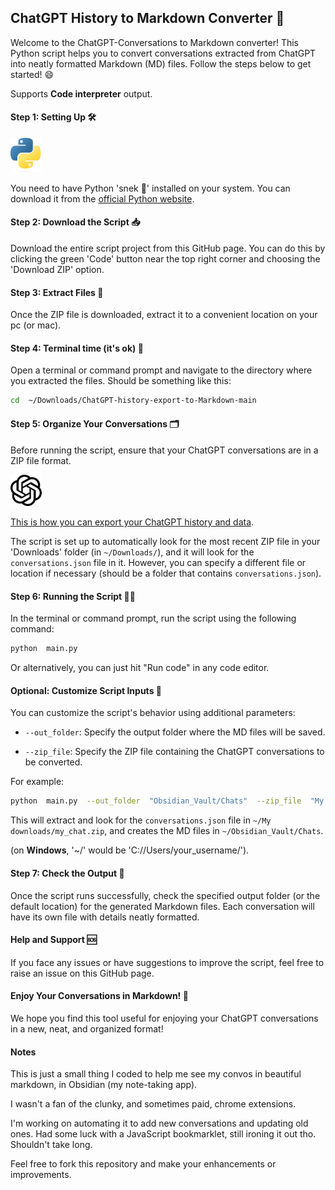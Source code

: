 ## ChatGPT History to Markdown Converter 🚀

Welcome to the ChatGPT-Conversations to Markdown converter! This Python script helps you to convert conversations extracted from ChatGPT into neatly formatted Markdown (MD) files. Follow the steps below to get started! 😄

Supports **Code interpreter** output.

#### Step 1: Setting Up 🛠

<img src="images/python-logo.png" alt="Python Logo" width="50"/>

You need to have Python 'snek 🐍' installed on your system. You can download it from the [official Python website](https://www.python.org/).

#### Step 2: Download the Script 📥

Download the entire script project from this GitHub page. You can do this by clicking the green 'Code' button near the top right corner and choosing the 'Download ZIP' option.

#### Step 3: Extract Files 📂

Once the ZIP file is downloaded, extract it to a convenient location on your pc (or mac).

#### Step 4: Terminal time (it's ok) 🛒

Open a terminal or command prompt and navigate to the directory where you extracted the files. Should be something like this:

```bash
cd  ~/Downloads/ChatGPT-history-export-to-Markdown-main
```

#### Step 5: Organize Your Conversations 🗂

Before running the script, ensure that your ChatGPT conversations are in a ZIP file format.

<img src="images/chatgpt-logo.png" alt="Python Logo" width="50"/>

[This is how you can export your ChatGPT history and data](https://help.openai.com/en/articles/7260999-how-do-i-export-my-chatgpt-history-and-data).

The script is set up to automatically look for the most recent ZIP file in your 'Downloads' folder (in `~/Downloads/`), and it will look for the `conversations.json` file in it. However, you can specify a different file or location if necessary (should be a folder that contains `conversations.json`).

#### Step 6: Running the Script 🏃‍♂️

In the terminal or command prompt, run the script using the following command:

```bash
python  main.py
```

Or alternatively, you can just hit "Run code" in any code editor.

#### Optional: Customize Script Inputs 🌟

You can customize the script's behavior using additional parameters:

- `--out_folder`: Specify the output folder where the MD files will be saved.

- `--zip_file`: Specify the ZIP file containing the ChatGPT conversations to be converted.

For example:

```bash
python  main.py  --out_folder  "Obsidian_Vault/Chats"  --zip_file  "My downloads/my_chat.zip"
```

This will extract and look for the `conversations.json` file in `~/My downloads/my_chat.zip`, and creates the MD files in `~/Obsidian_Vault/Chats`.

(on **Windows**, '~/' would be 'C://Users/your_username/').

#### Step 7: Check the Output 🎉

Once the script runs successfully, check the specified output folder (or the default location) for the generated Markdown files. Each conversation will have its own file with details neatly formatted.

#### Help and Support 🆘

If you face any issues or have suggestions to improve the script, feel free to raise an issue on this GitHub page.

#### Enjoy Your Conversations in Markdown! 🎈

We hope you find this tool useful for enjoying your ChatGPT conversations in a new, neat, and organized format!

#### Notes

This is just a small thing I coded to help me see my convos in beautiful markdown, in Obsidian (my note-taking app).

I wasn't a fan of the clunky, and sometimes paid, chrome extensions.

I'm working on automating it to add new conversations and updating old ones. Had some luck with a JavaScript bookmarklet, still ironing it out tho. Shouldn't take long.

Feel free to fork this repository and make your enhancements or improvements.

